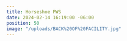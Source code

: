 ```yaml
---
title: Horseshoe PWS
date: 2024-02-14 16:19:00 -06:00
position: 50
image: "/uploads/BACK%20OF%20FACILITY.jpg"
---
```


